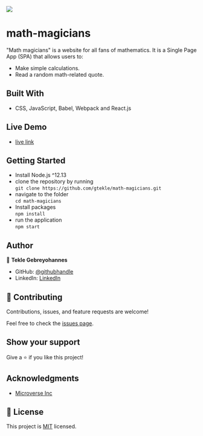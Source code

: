 ![](https://img.shields.io/badge/Microverse-blueviolet)

# math-magicians
"Math magicians" is a website for all fans of mathematics. It is a Single Page App (SPA) that allows users to:
  - Make simple calculations.
  - Read a random math-related quote.


## Built With

- CSS, JavaScript, Babel, Webpack and React.js

## Live Demo

- [live link](https://math-magicians-tek.netlify.app/)

## Getting Started
- Install Node.js ^12.13
- clone the repository by running\
    `git clone https://github.com/gtekle/math-magicians.git`
- navigate to the folder\
    `cd math-magicians`
- Install packages\
    `npm install`
- run the application\
    `npm start`

## Author

👤 **Tekle Gebreyohannes**

- GitHub: [@githubhandle](https://github.com/gtekle)
- LinkedIn: [LinkedIn](www.linkedin.com/in/tekle-gebreyohannes-kidanemariam-7605752b)

## 🤝 Contributing

Contributions, issues, and feature requests are welcome!

Feel free to check the [issues page](../../issues/).

## Show your support

Give a ⭐️ if you like this project!

## Acknowledgments

- [Microverse Inc](https://www.microverse.org/)

## 📝 License

This project is [MIT](./MIT.md) licensed.
